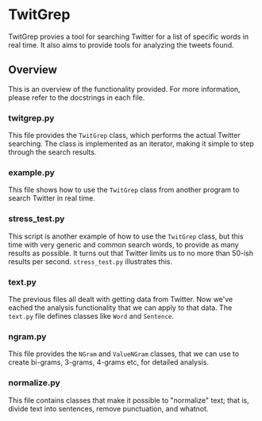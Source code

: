 # TwitGrep

TwitGrep provies a tool for searching Twitter for a list of specific
words in real time. It also aims to provide tools for analyzing the
tweets found.

## Overview

This is an overview of the functionality provided. For more information,
please refer to the docstrings in each file.

### twitgrep.py

This file provides the ``TwitGrep`` class, which performs the actual
Twitter searching. The class is implemented as an iterator, making it
simple to step through the search results.

### example.py

This file shows how to use the ``TwitGrep`` class from another program
to search Twitter in real time.

### stress_test.py

This script is another example of how to use the ``TwitGrep`` class,
but this time with very generic and common search words, to provide
as many results as possible. It turns out that Twitter limits us to
no more than 50-ish results per second. ``stress_test.py``
illustrates this.

### text.py

The previous files all dealt with getting data from Twitter. Now we've
eached the analysis functionality that we can apply to that data. The
``text.py`` file defines classes like ``Word`` and ``Sentence``.

### ngram.py

This file provides the ``NGram`` and ``ValueNGram`` classes, that we
can use to create bi-grams, 3-grams, 4-grams etc, for detailed
analysis.

### normalize.py

This file contains classes that make it possible to "normalize" text;
that is, divide text into sentences, remove punctuation, and whatnot.


